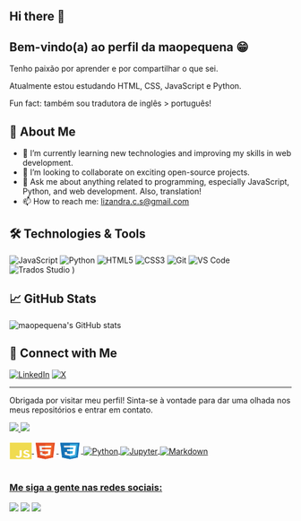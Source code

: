 ## Hi there 👋

## Bem-vindo(a) ao perfil da maopequena 😁

Tenho paixão por aprender e por compartilhar o que sei.

Atualmente estou estudando HTML, CSS, JavaScript e Python.

Fun fact: também sou tradutora de inglês > português!

## 🚀 About Me

- 🌱 I’m currently learning new technologies and improving my skills in web development.
- 👯 I’m looking to collaborate on exciting open-source projects.
- 💬 Ask me about anything related to programming, especially JavaScript, Python, and web development. Also, translation!
- 📫 How to reach me: [lizandra.c.s@gmail.com](mailto:lizandra.c.s@gmail.com)

## 🛠️ Technologies & Tools

![JavaScript](https://img.shields.io/badge/-JavaScript-black?style=flat-square&logo=javascript)
![Python](https://img.shields.io/badge/-Python-black?style=flat-square&logo=python)
![HTML5](https://img.shields.io/badge/-HTML5-black?style=flat-square&logo=html5)
![CSS3](https://img.shields.io/badge/-CSS3-black?style=flat-square&logo=css3)
![Git](https://img.shields.io/badge/-Git-black?style=flat-square&logo=git)
![VS Code](https://img.shields.io/badge/-VS%20Code-black?style=flat-square&logo=visual-studio-code)
![Trados Studio](https://img.shields.io/badge/Trados_Studio-00a89f)
)

## 📈 GitHub Stats

![maopequena's GitHub stats](https://github-readme-stats.vercel.app/api?username=maopequena&show_icons=true&theme=dark)

## 🔗 Connect with Me

[![LinkedIn](https://img.shields.io/badge/-LinkedIn-black?style=flat-square&logo=linkedin)](https://www.linkedin.com/in/lizandracs)
[![X](https://img.shields.io/badge/-Twitter-black?style=flat-square&logo=twitter)](https://twitter.com/maopequena)

---

Obrigada por visitar meu perfil! Sinta-se à vontade para dar uma olhada nos meus repositórios e entrar em contato.

 <div>
   <a href="https://github.com/maopequena">
   <img height="180em" src="https://github-readme-stats.vercel.app/api?username=maopequena&show_icons=true&theme=highcontrast&include_all_commits=true&count_private=true"/>
   <img height="180em" src="https://github-readme-stats.vercel.app/api/top-langs/?username=maopequena&layout=compact&langs_count=6&theme=highcontrast"/>
</div>
    
<div style="display: inline_block"><br>
  <img align="center" alt="Javascript" height="30" width="40" src="https://raw.githubusercontent.com/devicons/devicon/master/icons/javascript/javascript-plain.svg">
  <img align="center" alt="HTML" height="30" width="40" src="https://raw.githubusercontent.com/devicons/devicon/master/icons/html5/html5-original.svg">
  <img align="center" alt="CSS" height="30" width="40" src="https://raw.githubusercontent.com/devicons/devicon/master/icons/css3/css3-original.svg">
  <img align="center" alt="Python" height="30" width="40" src="https://cdn.jsdelivr.net/gh/devicons/devicon@latest/icons/python/python-original.svg" />
  <img align="center" alt="Jupyter" height="30" width="40" src="https://cdn.jsdelivr.net/gh/devicons/devicon@latest/icons/jupyter/jupyter-original.svg" />     
  <img align="center" alt="Markdown" height="30" width="40" src="https://cdn.jsdelivr.net/gh/devicons/devicon@latest/icons/markdown/markdown-original.svg" />
  
          
          
</div>
 
<br>
 
### Me siga a gente nas redes sociais:
 
<div> 
  <a href="https://discord.gg/VqYHXxeqdq" target="_blank"><img src="https://img.shields.io/badge/Discord-7289DA?style=for-the-badge&logo=discord&logoColor=white" target="_blank"></a> 
  <a href = "mailto:lizandra.c.s@gmail.com"><img src="https://img.shields.io/badge/-Gmail-%23333?style=for-the-badge&logo=gmail&logoColor=white" target="_blank"></a>
  <a href="https://www.linkedin.com/in/lizandracs" target="_blank"><img src="https://img.shields.io/badge/-LinkedIn-%230077B5?style=for-the-badge&logo=linkedin&logoColor=white" target="_blank"></a>
</div>

<!--
**maopequena/maopequena** is a ✨ _special_ ✨ repository because its `README.md` (this file) appears on your GitHub profile.

Here are some ideas to get you started:

- 🔭 I’m currently working on ...
- 🌱 I’m currently learning ...
- 👯 I’m looking to collaborate on ...
- 🤔 I’m looking for help with ...
- 💬 Ask me about ...
- 📫 How to reach me: ...
- 😄 Pronouns: ...
- ⚡ Fun fact: ...
-->
